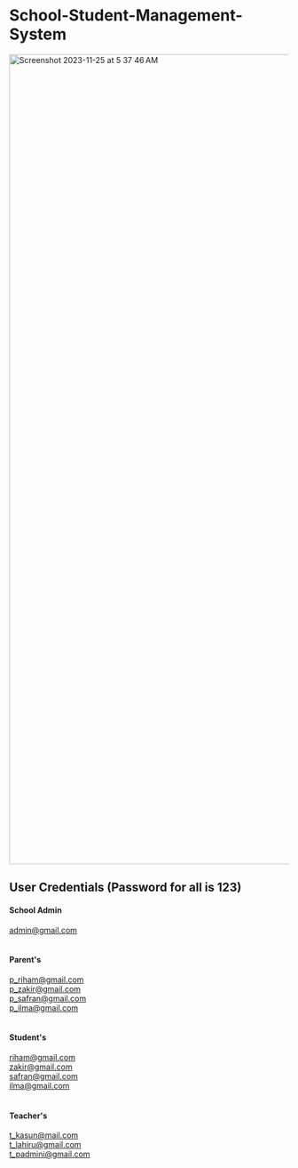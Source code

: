 # School-Student-Management-System

<img width="1458" alt="Screenshot 2023-11-25 at 5 37 46 AM" src="https://github.com/OUSL-GROUP-BrinaryBrains/School-Student-Management-System/assets/90142607/cc09a9c5-1abb-4ced-a169-ba1f2c981ad0">

## User Credentials (Password for all is 123)
#### School Admin 
admin@gmail.com <br><br>
#### Parent's
p_riham@gmail.com <br>
p_zakir@gmail.com <br>
p_safran@gmail.com <br>
p_ilma@gmail.com <br><br>
#### Student's
riham@gmail.com <br>
zakir@gmail.com <br>
safran@gmail.com <br>
ilma@gmail.com <br><br>
#### Teacher's
t_kasun@mail.com <br>
t_lahiru@gmail.com <br>
t_padmini@gmail.com <br><br>
